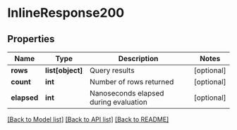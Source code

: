 # InlineResponse200

## Properties
Name | Type | Description | Notes
------------ | ------------- | ------------- | -------------
**rows** | **list[object]** | Query results | [optional] 
**count** | **int** | Number of rows returned | [optional] 
**elapsed** | **int** | Nanoseconds elapsed during evaluation | [optional] 

[[Back to Model list]](../README.md#documentation-for-models) [[Back to API list]](../README.md#documentation-for-api-endpoints) [[Back to README]](../README.md)


